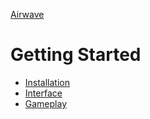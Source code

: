 [Airwave](./airwave.md)

# Getting Started

- [Installation](./getting-started/installation.md)
- [Interface](./getting-started/interface.md)
- [Gameplay](./getting-started/gameplay.md)
